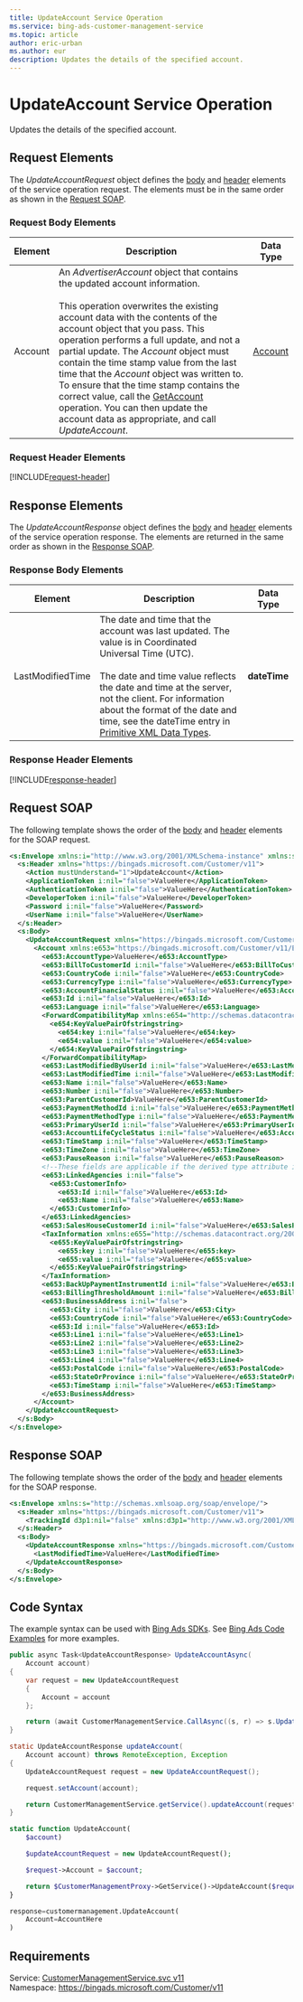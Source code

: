 ```yaml
---
title: UpdateAccount Service Operation
ms.service: bing-ads-customer-management-service
ms.topic: article
author: eric-urban
ms.author: eur
description: Updates the details of the specified account.
---
```

# UpdateAccount Service Operation
Updates the details of the specified account.

## <a name="request"></a>Request Elements
The *UpdateAccountRequest* object defines the [body](#request-body) and [header](#request-header) elements of the service operation request. The elements must be in the same order as shown in the [Request SOAP](#request-soap). 

### <a name="request-body"></a>Request Body Elements

|Element|Description|Data Type|
|-----------|---------------|-------------|
|<a name="account"></a>Account|An *AdvertiserAccount* object that contains the updated account information.<br /><br />This operation overwrites the existing account data with the contents of the account object that you pass. This operation performs a full update, and not a partial update. The *Account* object must contain the time stamp value from the last time that the *Account* object was written to. To ensure that the time stamp contains the correct value, call the [GetAccount](../customer-management-service/getaccount.md) operation. You can then update the account data as appropriate, and call *UpdateAccount*.|[Account](account.md)|

### <a name="request-header"></a>Request Header Elements
[!INCLUDE[request-header](./includes/request-header.md)]

## <a name="response"></a>Response Elements
The *UpdateAccountResponse* object defines the [body](#response-body) and [header](#response-header) elements of the service operation response. The elements are returned in the same order as shown in the [Response SOAP](#response-soap).

### <a name="response-body"></a>Response Body Elements

|Element|Description|Data Type|
|-----------|---------------|-------------|
|<a name="lastmodifiedtime"></a>LastModifiedTime|The date and time that the account was last updated. The value is in Coordinated Universal Time (UTC).<br/><br/> The date and time value reflects the date and time at the server, not the client. For information about the format of the date and time, see the dateTime entry in [Primitive XML Data Types](https://go.microsoft.com/fwlink/?linkid=859198).|**dateTime**|

### <a name="response-header"></a>Response Header Elements
[!INCLUDE[response-header](./includes/response-header.md)]

## <a name="request-soap"></a>Request SOAP
The following template shows the order of the [body](#request-body) and [header](#request-header) elements for the SOAP request.

```xml
<s:Envelope xmlns:i="http://www.w3.org/2001/XMLSchema-instance" xmlns:s="http://schemas.xmlsoap.org/soap/envelope/">
  <s:Header xmlns="https://bingads.microsoft.com/Customer/v11">
    <Action mustUnderstand="1">UpdateAccount</Action>
    <ApplicationToken i:nil="false">ValueHere</ApplicationToken>
    <AuthenticationToken i:nil="false">ValueHere</AuthenticationToken>
    <DeveloperToken i:nil="false">ValueHere</DeveloperToken>
    <Password i:nil="false">ValueHere</Password>
    <UserName i:nil="false">ValueHere</UserName>
  </s:Header>
  <s:Body>
    <UpdateAccountRequest xmlns="https://bingads.microsoft.com/Customer/v11">
      <Account xmlns:e653="https://bingads.microsoft.com/Customer/v11/Entities" i:nil="false" i:type="-- derived type specified here with the appropriate prefix --">
        <e653:AccountType>ValueHere</e653:AccountType>
        <e653:BillToCustomerId i:nil="false">ValueHere</e653:BillToCustomerId>
        <e653:CountryCode i:nil="false">ValueHere</e653:CountryCode>
        <e653:CurrencyType i:nil="false">ValueHere</e653:CurrencyType>
        <e653:AccountFinancialStatus i:nil="false">ValueHere</e653:AccountFinancialStatus>
        <e653:Id i:nil="false">ValueHere</e653:Id>
        <e653:Language i:nil="false">ValueHere</e653:Language>
        <ForwardCompatibilityMap xmlns:e654="http://schemas.datacontract.org/2004/07/System.Collections.Generic" i:nil="false">
          <e654:KeyValuePairOfstringstring>
            <e654:key i:nil="false">ValueHere</e654:key>
            <e654:value i:nil="false">ValueHere</e654:value>
          </e654:KeyValuePairOfstringstring>
        </ForwardCompatibilityMap>
        <e653:LastModifiedByUserId i:nil="false">ValueHere</e653:LastModifiedByUserId>
        <e653:LastModifiedTime i:nil="false">ValueHere</e653:LastModifiedTime>
        <e653:Name i:nil="false">ValueHere</e653:Name>
        <e653:Number i:nil="false">ValueHere</e653:Number>
        <e653:ParentCustomerId>ValueHere</e653:ParentCustomerId>
        <e653:PaymentMethodId i:nil="false">ValueHere</e653:PaymentMethodId>
        <e653:PaymentMethodType i:nil="false">ValueHere</e653:PaymentMethodType>
        <e653:PrimaryUserId i:nil="false">ValueHere</e653:PrimaryUserId>
        <e653:AccountLifeCycleStatus i:nil="false">ValueHere</e653:AccountLifeCycleStatus>
        <e653:TimeStamp i:nil="false">ValueHere</e653:TimeStamp>
        <e653:TimeZone i:nil="false">ValueHere</e653:TimeZone>
        <e653:PauseReason i:nil="false">ValueHere</e653:PauseReason>
        <!--These fields are applicable if the derived type attribute is set to AdvertiserAccount-->
        <e653:LinkedAgencies i:nil="false">
          <e653:CustomerInfo>
            <e653:Id i:nil="false">ValueHere</e653:Id>
            <e653:Name i:nil="false">ValueHere</e653:Name>
          </e653:CustomerInfo>
        </e653:LinkedAgencies>
        <e653:SalesHouseCustomerId i:nil="false">ValueHere</e653:SalesHouseCustomerId>
        <TaxInformation xmlns:e655="http://schemas.datacontract.org/2004/07/System.Collections.Generic" i:nil="false">
          <e655:KeyValuePairOfstringstring>
            <e655:key i:nil="false">ValueHere</e655:key>
            <e655:value i:nil="false">ValueHere</e655:value>
          </e655:KeyValuePairOfstringstring>
        </TaxInformation>
        <e653:BackUpPaymentInstrumentId i:nil="false">ValueHere</e653:BackUpPaymentInstrumentId>
        <e653:BillingThresholdAmount i:nil="false">ValueHere</e653:BillingThresholdAmount>
        <e653:BusinessAddress i:nil="false">
          <e653:City i:nil="false">ValueHere</e653:City>
          <e653:CountryCode i:nil="false">ValueHere</e653:CountryCode>
          <e653:Id i:nil="false">ValueHere</e653:Id>
          <e653:Line1 i:nil="false">ValueHere</e653:Line1>
          <e653:Line2 i:nil="false">ValueHere</e653:Line2>
          <e653:Line3 i:nil="false">ValueHere</e653:Line3>
          <e653:Line4 i:nil="false">ValueHere</e653:Line4>
          <e653:PostalCode i:nil="false">ValueHere</e653:PostalCode>
          <e653:StateOrProvince i:nil="false">ValueHere</e653:StateOrProvince>
          <e653:TimeStamp i:nil="false">ValueHere</e653:TimeStamp>
        </e653:BusinessAddress>
      </Account>
    </UpdateAccountRequest>
  </s:Body>
</s:Envelope>
```

## <a name="response-soap"></a>Response SOAP
The following template shows the order of the [body](#response-body) and [header](#response-header) elements for the SOAP response.

```xml
<s:Envelope xmlns:s="http://schemas.xmlsoap.org/soap/envelope/">
  <s:Header xmlns="https://bingads.microsoft.com/Customer/v11">
    <TrackingId d3p1:nil="false" xmlns:d3p1="http://www.w3.org/2001/XMLSchema-instance">ValueHere</TrackingId>
  </s:Header>
  <s:Body>
    <UpdateAccountResponse xmlns="https://bingads.microsoft.com/Customer/v11">
      <LastModifiedTime>ValueHere</LastModifiedTime>
    </UpdateAccountResponse>
  </s:Body>
</s:Envelope>
```

## <a name="example"></a>Code Syntax
The example syntax can be used with [Bing Ads SDKs](~/guides/client-libraries.md). See [Bing Ads Code Examples](~/guides/code-examples.md) for more examples.
```csharp
public async Task<UpdateAccountResponse> UpdateAccountAsync(
	Account account)
{
	var request = new UpdateAccountRequest
	{
		Account = account
	};

	return (await CustomerManagementService.CallAsync((s, r) => s.UpdateAccountAsync(r), request));
}
```
```java
static UpdateAccountResponse updateAccount(
	Account account) throws RemoteException, Exception
{
	UpdateAccountRequest request = new UpdateAccountRequest();

	request.setAccount(account);

	return CustomerManagementService.getService().updateAccount(request);
}
```
```php
static function UpdateAccount(
	$account)

	$updateAccountRequest = new UpdateAccountRequest();

	$request->Account = $account;

	return $CustomerManagementProxy->GetService()->UpdateAccount($request);
}
```
```python
response=customermanagement.UpdateAccount(
	Account=AccountHere
)
```

## Requirements
Service: [CustomerManagementService.svc v11](https://clientcenter.api.bingads.microsoft.com/Api/CustomerManagement/v11/CustomerManagementService.svc)  
Namespace: https://bingads.microsoft.com/Customer/v11  

